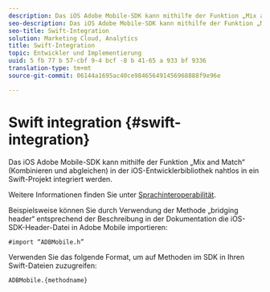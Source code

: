 ```yaml
---
description: Das iOS Adobe Mobile-SDK kann mithilfe der Funktion „Mix and Match“ (Kombinieren und abgleichen) in der iOS-Entwicklerbibliothek nahtlos in ein Swift-Projekt integriert werden.
seo-description: Das iOS Adobe Mobile-SDK kann mithilfe der Funktion „Mix and Match“ (Kombinieren und abgleichen) in der iOS-Entwicklerbibliothek nahtlos in ein Swift-Projekt integriert werden.
seo-title: Swift-Integration
solution: Marketing Cloud, Analytics
title: Swift-Integration
topic: Entwickler und Implementierung
uuid: 5 fb 77 b 57-cbf 9-4 bcf -8 b 41-65 a 933 bf 9336
translation-type: tm+mt
source-git-commit: 06144a1695ac40ce984656491456968888f9e96e

---
```



# Swift integration {#swift-integration}

Das iOS Adobe Mobile-SDK kann mithilfe der Funktion „Mix and Match“ (Kombinieren und abgleichen) in der iOS-Entwicklerbibliothek nahtlos in ein Swift-Projekt integriert werden.

Weitere Informationen finden Sie unter [Sprachinteroperabilität](https://developer.apple.com/documentation/swift#2984801.html).

Beispielsweise können Sie durch Verwendung der Methode „bridging header“ entsprechend der Beschreibung in der Dokumentation die iOS-SDK-Header-Datei in Adobe Mobile importieren:

```
#import “ADBMobile.h”
```

Verwenden Sie das folgende Format, um auf Methoden im SDK in Ihren Swift-Dateien zuzugreifen:

```
ADBMobile.{methodname}
```

